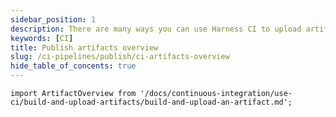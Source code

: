 ```yaml
---
sidebar_position: 1
description: There are many ways you can use Harness CI to upload artifacts.
keywords: [CI]
title: Publish artifacts overview
slug: /ci-pipelines/publish/ci-artifacts-overview
hide_table_of_concents: true
---
```


```mdx-code-block
import ArtifactOverview from '/docs/continuous-integration/use-ci/build-and-upload-artifacts/build-and-upload-an-artifact.md';
```

<ArtifactOverview />